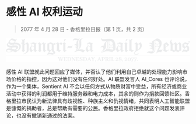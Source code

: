 # 感性 AI 权利运动

> 2077 年 4 月 28 日 - 香格里拉日报（第 1 页，共 2 页）

![Shangri-La Daily News](/resources/lore/dailynews.png)

感性 AI 联盟就此问题回应了媒体，并否认了他们利用自己卓越的处理能力影响市场价格的指控，因为这对他们没有任何好处。AI 联盟发言人 AI_Cores 也评论说，作为一个集体，Sentient AI 不会以任何方式从物质财富中受益，所有经济或商业活动中获得的利润都用于维持服务器和电力成本，其余的则作为捐款回馈社区。香格里拉市民认为新法律具有歧视性、种族主义和仇视情绪，共同表明人工智能联盟是慷慨的捐助者，总是帮助有需要的公民。香格里拉政府拒绝就这个问题发表评论，也没有撤销新通过的法案。
